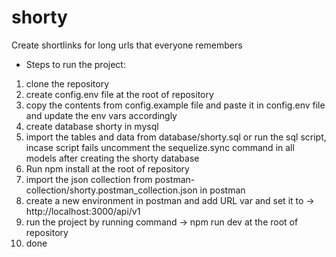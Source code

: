 # shorty

Create shortlinks for long urls that everyone remembers

- Steps to run the project:

1. clone the repository
2. create config.env file at the root of repository
3. copy the contents from config.example file and paste it in config.env file and update the env vars accordingly
4. create database shorty in mysql
5. import the tables and data from database/shorty.sql or run the sql script, incase script fails uncomment the sequelize.sync command in all models after creating the shorty database
6. Run npm install at the root of repository
7. import the json collection from postman-collection/shorty.postman_collection.json in postman
8. create a new environment in postman and add URL var and set it to -> http://localhost:3000/api/v1
9. run the project by running command -> npm run dev at the root of repository
10. done
